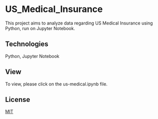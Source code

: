 # US_Medical_Insurance

This project aims to analyze data regarding US Medical Insurance using Python, run on Jupyter Notebook.

## Technologies

Python, Jupyter Notebook

## View
To view, please click on the us-medical.ipynb file. 

## License
[MIT](https://choosealicense.com/licenses/mit/)
